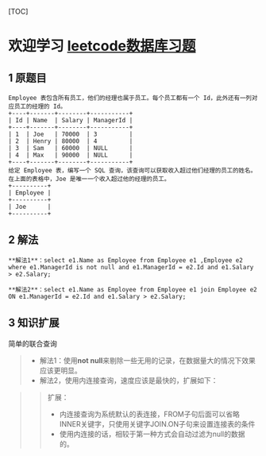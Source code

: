 ﻿[TOC]
# 欢迎学习 [leetcode数据库习题](www.baidu.com)
## 1 原题目
```
Employee 表包含所有员工，他们的经理也属于员工。每个员工都有一个 Id，此外还有一列对应员工的经理的 Id。
+----+-------+--------+-----------+
| Id | Name  | Salary | ManagerId |
+----+-------+--------+-----------+
| 1  | Joe   | 70000  | 3         |
| 2  | Henry | 80000  | 4         |
| 3  | Sam   | 60000  | NULL      |
| 4  | Max   | 90000  | NULL      |
+----+-------+--------+-----------+
给定 Employee 表，编写一个 SQL 查询，该查询可以获取收入超过他们经理的员工的姓名。在上面的表格中，Joe 是唯一一个收入超过他的经理的员工。
+----------+
| Employee |
+----------+
| Joe      |
+----------+
```
## 2 解法
```
**解法1**：select e1.Name as Employee from Employee e1 ,Employee e2 where e1.ManagerId is not null and e1.ManagerId = e2.Id and e1.Salary > e2.Salary;

**解法2**：select e1.Name as Employee from Employee e1 join Employee e2 ON e1.ManagerId = e2.Id and e1.Salary > e2.Salary;
```
## 3 知识扩展
简单的联合查询
> - 解法1：使用**not null**来剔除一些无用的记录，在数据量大的情况下效果应该更明显。
> - 解法2，使用内连接查询，速度应该是最快的，扩展如下：

>> 扩展：
>> * 内连接查询为系统默认的表连接，FROM子句后面可以省略INNER关键字，只使用关键字JOIN.ON子句来设置连接表的条件
>> * 使用内连接的话，相较于第一种方式会自动过滤为null的数据的。









